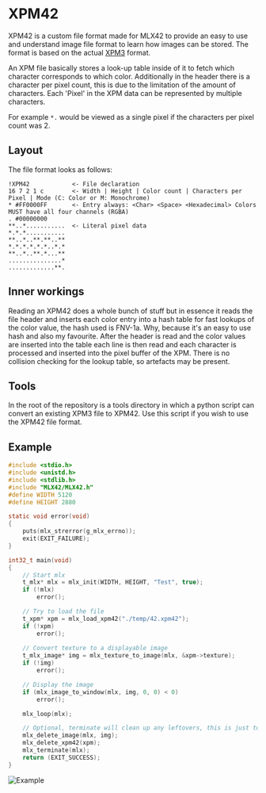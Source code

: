 <!----------------------------------------------------------------------------
Copyright @ 2021-2022 Codam Coding College. All rights reserved.
See copyright and license notice in the root project for more information.
----------------------------------------------------------------------------->

# XPM42

XPM42 is a custom file format made for MLX42 to provide an easy to use and understand image file format to learn how 
images can be stored. The format is based on the actual [XPM3](https://en.wikipedia.org/wiki/X_PixMap) format.

An XPM file basically stores a look-up table inside of it to fetch which character corresponds to which color. Additionally in the
header there is a character per pixel count, this is due to the limitation of the amount of characters. Each 'Pixel' in the XPM data can 
be represented by multiple characters.

For example `*.` would be viewed as a single pixel if the characters per pixel count was 2.

## Layout

The file format looks as follows:

```
!XPM42            <- File declaration
16 7 2 1 c        <- Width | Height | Color count | Characters per Pixel | Mode (C: Color or M: Monochrome)
* #FF0000FF       <- Entry always: <Char> <Space> <Hexadecimal> Colors MUST have all four channels (RGBA)
. #00000000
**..*...........  <- Literal pixel data
*.*.*...........
**..*..**.**..**
*.*.*.*.*.*..*.*
**..*..**.*...**
...............*
.............**.
```

## Inner workings

Reading an XPM42 does a whole bunch of stuff but in essence it reads the file header and inserts each color entry into a hash table for fast lookups of the color value, the hash used is FNV-1a. Why, because it's an easy to use hash and also my favourite. After the header is read and the color values are inserted into the table each line is then read and each character is processed and inserted into the pixel buffer of the XPM. There is no collision checking for the lookup table, so artefacts may be present.

## Tools

In the root of the repository is a tools directory in which a python script can convert an existing XPM3 file to XPM42.
Use this script if you wish to use the XPM42 file format.

## Example

```C
#include <stdio.h>
#include <unistd.h>
#include <stdlib.h>
#include "MLX42/MLX42.h"
#define WIDTH 5120
#define HEIGHT 2880

static void error(void)
{
	puts(mlx_strerror(g_mlx_errno));
	exit(EXIT_FAILURE);
}

int32_t	main(void)
{
	// Start mlx
	t_mlx* mlx = mlx_init(WIDTH, HEIGHT, "Test", true);
	if (!mlx)
		error();

	// Try to load the file
	t_xpm* xpm = mlx_load_xpm42("./temp/42.xpm42");
	if (!xpm)
		error();
	
	// Convert texture to a displayable image
	t_mlx_image* img = mlx_texture_to_image(mlx, &xpm->texture);
	if (!img)
		error();

	// Display the image
	if (mlx_image_to_window(mlx, img, 0, 0) < 0)
		error();

	mlx_loop(mlx);

	// Optional, terminate will clean up any leftovers, this is just to demonstrate.
	mlx_delete_image(mlx, img);
	mlx_delete_xpm42(xpm);
	mlx_terminate(mlx);
	return (EXIT_SUCCESS);
}
```


![Example](./assets/XPM_Demo.png)
